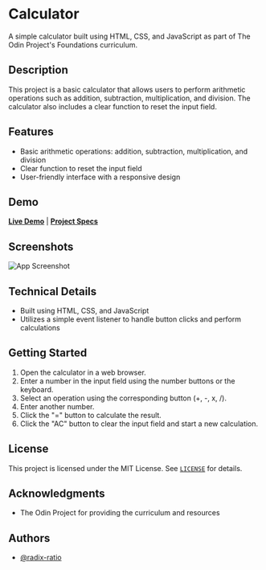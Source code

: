 # Calculator
A simple calculator built using HTML, CSS, and JavaScript as part of The Odin Project's Foundations curriculum.


## Description

This project is a basic calculator that allows users to perform arithmetic operations such as addition, subtraction, multiplication, and division. The calculator also includes a clear function to reset the input field.

## Features

- Basic arithmetic operations: addition, subtraction, multiplication, and division
- Clear function to reset the input field
- User-friendly interface with a responsive design

## Demo

[**Live Demo**](https://radix-ratio.github.io/calculator) | [**Project Specs**](https://www.theodinproject.com/lessons/foundations-calculator) 



## Screenshots

![App Screenshot](img/app-screen.png)


## Technical Details
- Built using HTML, CSS, and JavaScript
- Utilizes a simple event listener to handle button clicks and perform calculations

## Getting Started
1. Open the calculator in a web browser.
2. Enter a number in the input field using the number buttons or the keyboard.
3. Select an operation using the corresponding button (+, -, x, /).
4. Enter another number.
5. Click the "=" button to calculate the result.
6. Click the "AC" button to clear the input field and start a new calculation.

## License
This project is licensed under the MIT License. See [`LICENSE`](https://choosealicense.com/licenses/mit/)  for details.



## Acknowledgments
- The Odin Project for providing the curriculum and resources

## Authors

- [@radix-ratio](https://www.github.com/radix-ratio)

